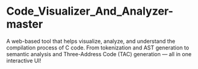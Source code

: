 # Code_Visualizer_And_Analyzer-master
A web-based tool that helps visualize, analyze, and understand the compilation process of C code. From tokenization and AST generation to semantic analysis and Three-Address Code (TAC) generation — all in one interactive UI!
